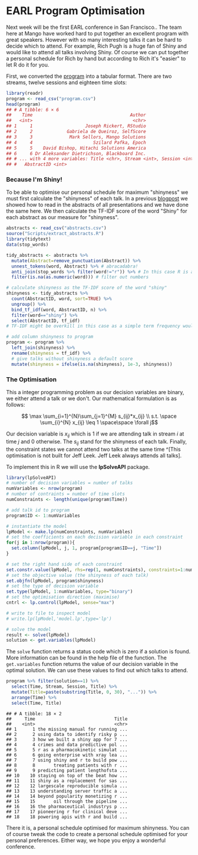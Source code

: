 # EARL Program Optimisation



Next week will be the first EARL conference in San Francisco.. The team here at Mango have worked hard to put together an excellent program with great speakers. However with so many interesting talks it can be hard to decide which to attend. For example, Rich Pugh is a huge fan of Shiny and would like to attend all talks involving Shiny. Of course we can put together a personal schedule for Rich by hand but according to Rich it's "easier" to let R do it for you. 

First, we converted the [program](https://earlconf.com/downloads/sanfrancisco/EARL-SF-2017-Agenda.pdf) into a tabular format. There are two streams, twelve sessions and eighteen time slots:


```r
library(readr)
program <- read_csv("program.csv")
head(program)
## # A tibble: 6 × 6
##    Time                                     Author
##   <int>                                      <chr>
## 1     1                    Joseph Rickert, RStudio
## 2     2             Gabriela de Queiroz, SelfScore
## 3     3              Mark Sellors, Mango Solutions
## 4     4                       Szilard Pafka, Epoch
## 5     5    David Bishop, Hitachi Solutions America
## 6     6 Dr Aleksander Dietrichson, Blackboard Inc.
## # ... with 4 more variables: Title <chr>, Stream <int>, Session <int>,
## #   AbstractID <int>
```

### Because I'm Shiny!

To be able to optimise our personal schedule for maximum "shinyness" we must first calculate the "shinyness" of each talk. In a previous [blogpost](http://www.mango-solutions.com/wp/2017/03/writing-a-conference-abstract-the-data-science-way/) we showed how to read in the abstracts of all presentations and we have done the same here. We then calculate the TF-IDF score of the word "Shiny" for each abstract as our measure for "shinyness".


```r
abstracts <- read_csv("abstracts.csv")
source("Scripts/extract_abstracts.R")
library(tidytext)
data(stop_words)

tidy_abstracts <- abstracts %>% 
  mutate(Abstract=remove_punctuation(Abstract)) %>% 
  unnest_tokens(word, Abstract) %>% # abracadabra!
  anti_join(stop_words %>% filter(word!="r")) %>% # In this case R is a word
  filter(is.na(as.numeric(word))) # filter out numbers

# calculate shinyness as the TF-IDF score of the word "shiny"
shinyness <- tidy_abstracts %>% 
  count(AbstractID, word, sort=TRUE) %>% 
  ungroup() %>% 
  bind_tf_idf(word, AbstractID, n) %>% 
  filter(word=="shiny") %>% 
  select(AbstractID, tf_idf)
# TF-IDF might be overkill in this case as a simple term frequency would probably give the same result

# add column shinyness to program
program <- program %>% 
  left_join(shinyness) %>% 
  rename(shinyness = tf_idf) %>% 
  # give talks without shinyness a default score
  mutate(shinyness = ifelse(is.na(shinyness), 1e-3, shinyness)) 
```


### The Optimisation

This a integer programming problem as our decision variables are binary, we either attend a talk or we don't. Our mathematical formulation is as follows:

$$ \max \sum_{i=1}^{N}\sum_{j=1}^{M} s_{ij}*x_{ij} \\ s.t. \space \sum_{i}^{N} x_{ij} \leq 1 \space\space \forall j$$

Our decision variable is $x_{ij}$ which is 1 if we are attending talk in stream $i$ at time $j$ and 0 otherwise. The $s_{ij}$ stand for the shinyness of each talk. Finally, the constraint states we cannot attend two talks at the same time ^[This optimisation is not built for Jeff Leek. Jeff Leek always attends all talks].

To implement this in R we will use the **lpSolveAPI** package.


```r
library(lpSolveAPI)
# number of decision variables = number of talks
numVariables <- nrow(program)
# number of contraints = number of time slots
numConstraints <- length(unique(program$Time))

# add talk id to program
program$ID <- 1:numVariables

# instantiate the model
lpModel <- make.lp(numConstraints, numVariables)
# set the coefficients on each decision variable in each constraint
for(j in 1:nrow(program)){
  set.column(lpModel, j, 1, program[program$ID==j, "Time"])
}

# set the right hand side of each constraint
set.constr.value(lpModel, rhs=rep(1, numConstraints), constraints=1:numConstraints)
# set the objective value (the shinyness of each talk)
set.objfn(lpModel, program$shinyness)
# set the type of decision variable
set.type(lpModel, 1:numVariables, type="binary")
# set the optimisation direction (maximise)
cntrl <- lp.control(lpModel, sense="max")

# write to file to inspect model
# write.lp(lpModel,'model.lp',type='lp')

# solve the model
result <- solve(lpModel)
solution <- get.variables(lpModel)
```

The `solve` function returns a status code which is zero if a solution is found. More information can be found in the help file of the function. The `get.variables` function returns the value of our decision variable in the optimal solution. We can use these values to find out which talks to attend.


```r
program %>% filter(solution==1) %>% 
  select(Time, Stream, Session, Title) %>% 
  mutate(Title=paste(substring(Title, 0, 30), "...")) %>% 
  arrange(Time) %>% 
  select(Time, Title)
```

```
## # A tibble: 18 × 2
##     Time                              Title
##    <int>                              <chr>
## 1      1 the missing manual for running ...
## 2      2 using data to identify risky p ...
## 3      3 how we built a shiny app for 7 ...
## 4      4 crimes and data predictive pol ...
## 5      5 r as a pharmacokinetic simulat ...
## 6      6 going enterprise with xray lea ...
## 7      7 using shiny and r to build pow ...
## 8      8       treating patients with r ...
## 9      9 predicting patient lengthofsta ...
## 10    10 staying on top of the beat how ...
## 11    11 shiny as a replacement for sas ...
## 12    12 largescale reproducible simula ...
## 13    13 understanding server traffic a ...
## 14    14 beyond popularity monetizing r ...
## 15    15       oil through the pipeline ...
## 16    16 the pharmaceutical industrys p ...
## 17    17 pioneering r for clinical deve ...
## 18    18 powering apis with r and build ...
```

There it is, a personal schedule optimised for maximum shinyness. You can of course tweak the code to create a personal schedule optimised for your personal preferences. Either way, we hope you enjoy a wonderful conference.
